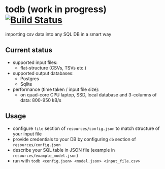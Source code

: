 # todb (work in progress) [![Build Status](https://travis-ci.com/emkor/todb.svg?branch=master)](https://travis-ci.com/emkor/todb)
importing csv data into any SQL DB in a smart way

## Current status
- supported input files:
    - flat-structure (CSVs, TSVs etc.)
- supported output databases:
    - Postgres
    - Sqlite
- performance (time taken / input file size):
    - on quad-core CPU laptop, SSD, local database and 3-columns of data: 800-950 kB/s

## Usage
- configure `file` section of `resources/config.json` to match structure of your input file
- provide credentials to your DB by configuring `db` section of `resources/config.json`
- describe your SQL table in JSON file (example in `resources/example_model.json`)
- run with `todb <config.json> <model.json> <input_file.csv>`
